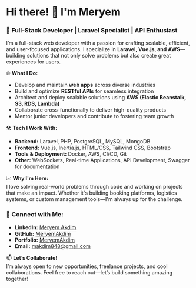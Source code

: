 # Hi there! 👋 I'm Meryem  

### 🚀 Full-Stack Developer | Laravel Specialist | API Enthusiast  

I’m a full-stack web developer with a passion for crafting scalable, efficient, and user-focused applications. I specialize in **Laravel, Vue.js, and AWS**—building solutions that not only solve problems but also create great experiences for users.  

🌐 **What I Do:**  
- Develop and maintain **web apps** across diverse industries  
- Build and optimize **RESTful APIs** for seamless integration  
- Architect and deploy scalable solutions using **AWS (Elastic Beanstalk, S3, RDS, Lambda)**  
- Collaborate cross-functionally to deliver high-quality products  
- Mentor junior developers and contribute to fostering team growth  

🛠️ **Tech I Work With:**  
- **Backend:** Laravel, PHP, PostgreSQL, MySQL, MongoDB  
- **Frontend:** Vue.js, Inertia.js, HTML/CSS, Tailwind CSS, Bootstrap  
- **Tools & Deployment:** Docker, AWS, CI/CD, Git  
- **Other:** WebSockets, Real-time Applications, API Development, Swagger for documentation  

📈 **Why I'm Here:**  
I love solving real-world problems through code and working on projects that make an impact. Whether it's building booking platforms, logistics systems, or custom management tools—I'm always up for the challenge.  

### 🔗 Connect with Me:  
- **LinkedIn:** [Meryem Akdim](https://www.linkedin.com/in/meryem-akdim)  
- **GitHub:** [MeryemAkdim](https://github.com/MeryemAkdim)
- **Portfolio:** [MeryemAkdim](https://www.meryemakdim.com)  
- **Email:** makdim848@gmail.com  

📫 **Let’s Collaborate!**   
I’m always open to new opportunities, freelance projects, and cool collaborations. Feel free to reach out—let’s build something amazing together!  
